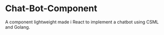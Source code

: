 # Chat-Bot-Component
A component lightweight made i React to implement a chatbot using CSML and Golang. 

